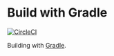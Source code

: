 # Build with Gradle

[![CircleCI](https://circleci.com/gh/sheeeng/omed-gradle.png?style=shield&circle-token=df3dc5f6efbc2a267f7805f05a5e91d2878be9fd)](https://circleci.com/gh/sheeeng/omed-gradle)

Building with [Gradle](https://gradle.org/).
